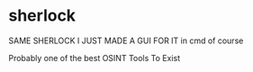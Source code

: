 # sherlock
SAME SHERLOCK I JUST MADE A GUI FOR IT in cmd of course

Probably one of the best OSINT Tools To Exist
